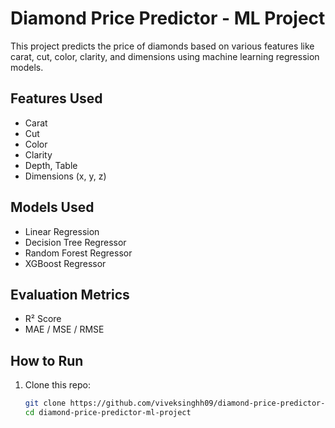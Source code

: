 # Diamond Price Predictor - ML Project

This project predicts the price of diamonds based on various features like carat, cut, color, clarity, and dimensions using machine learning regression models.

## Features Used
- Carat
- Cut
- Color
- Clarity
- Depth, Table
- Dimensions (x, y, z)

## Models Used
- Linear Regression
- Decision Tree Regressor
- Random Forest Regressor
- XGBoost Regressor

## Evaluation Metrics
- R² Score
- MAE / MSE / RMSE

## How to Run
1. Clone this repo:
   ```bash
   git clone https://github.com/viveksinghh09/diamond-price-predictor-ml-project.git
   cd diamond-price-predictor-ml-project
